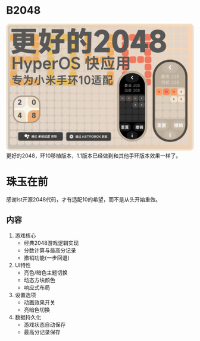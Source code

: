# B2048
![headImg](https://raw.githubusercontent.com/CheongSzesuen/B2048_AstroBox_Release/refs/heads/main/head/head.png)
更好的2048，环10移植版本，1.1版本已经做到和其他手环版本效果一样了。
# 珠玉在前
感谢lst开源2048代码，才有适配10的希望，而不是从头开始重做。

## 内容
1. 游戏核心
   - 经典2048游戏逻辑实现
   - 分数计算与最高分记录
   - 撤销功能(一步回退)
2. UI特性
   - 亮色/暗色主题切换
   - 动态方块颜色
   - 响应式布局
3. 设置选项
   - 动画效果开关
   - 亮暗色切换
4. 数据持久化
   - 游戏状态自动保存
   - 最高分记录保存

